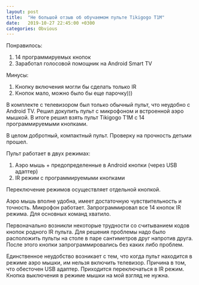 ```yaml
---
layout: post
title:  "Не большой отзыв об обучаемом пульте Tikigogo T1M"
date:   2019-10-27 22:45:00 +0300
categories: Obvious
---
```


Понравилось:

1. 14 программируемых кнопок
2. Заработал голосовой помощник на Android Smart TV

Минусы:

1. Кнопку включения могли бы сделать только IR
2. Кнопок мало, можно было бы еще парочку)))

В комплекте с телевизором был только обычный пульт, что неудобно с Android TV.
Решил докупить пульт с микрофоном и встроенной аэро мышкой.
В итоге решил взять пульт Tikigogo T1M с 14 программируемыми кнопками.

В целом добротный, компактный пульт. Проверку на прочность детьми прошел.

Пульт работает в двух режимах:

1. Аэро мышь + предопределенные в Android кнопки (через USB адаптер)
2. IR режим с программируемыми кнопками

Переключение режимов осуществляет отдельной кнопкой.

Аэро мышь вполне удобна, имеет достаточную чувствительность и точность. Микрофон работает.
Запрограммировал все 14 кнопок IR режима. Для основных команд хватило.

Первоначально возникли некоторые трудности со считыванием кодов кнопок родного IR пульта.
Для решения проблемы надо было расположить пульты на столе в паре сантиметров друг напротив друга.
После этого кнопки запрограммировались без каких либо проблем.

Единственное неудобство возникает с тем, что когда пульт находится в режиме аэро мышки,
им нельзя включить телевизор. Причина в том, что обесточен USB адаптер. Приходится переключаться в IR режим. Кнопка выключения в режиме мышки на мой взгляд не нужна.

